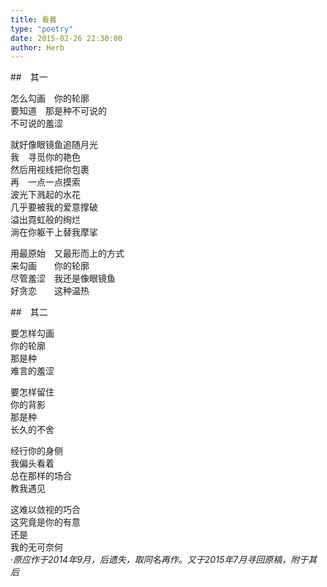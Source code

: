 ```yaml
---  
title: 看着  
type: "poetry"  
date: 2015-02-26 22:30:00  
author: Herb  
---  
```

##　其一  

怎么勾画　你的轮廓  
要知道　那是种不可说的  
不可说的羞涩  

就好像眼镜鱼追随月光  
我　寻觅你的艳色  
然后用视线把你包裹  
再　一点一点摸索  
波光下溅起的水花  
几乎要被我的爱意撑破  
溢出霓虹般的绚烂  
淌在你躯干上替我摩挲  

用最原始　又最形而上的方式  
来勾画　　你的轮廓  
尽管羞涩　我还是像眼镜鱼  
好贪恋　　这种温热  

##　其二  

要怎样勾画  
你的轮廓  
那是种  
难言的羞涩  

要怎样留住  
你的背影  
那是种  
长久的不舍  

经行你的身侧  
我偏头看着  
总在那样的场合  
教我遇见  

这难以敛视的巧合  
这究竟是你的有意  
还是  
我的无可奈何  
·*原应作于2014年9月，后遗失，取同名再作。又于2015年7月寻回原稿，附于其后*